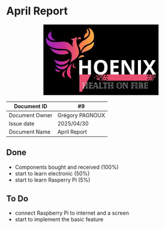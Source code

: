 # April Report

<center>
<img src="../../img/Logo.png"
alt="logo"/>
</center>

| Document ID | #9 |
| - | - |
| Document Owner | Grégory PAGNOUX |
| Issue date | 2025/04/30 |
| Document Name | April Report |

## Done

- Components bought and received (100%)
- start to learn electronic (50%)
- start to learn Rasperry Pi (5%)

## To Do

- connect Raspberry Pi to internet and a screen
- start to implement the basic feature
